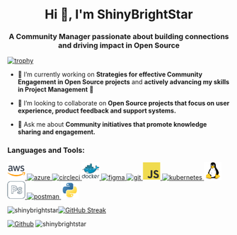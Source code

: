 <h1 align="center">Hi 👋, I'm ShinyBrightStar</h1>
<h3 align="center">A Community Manager passionate about building connections and driving impact in Open Source</h3>

[![trophy](https://github-profile-trophy.vercel.app/?username=shinybrightstar&title=MultiLanguage,Repositories,Commits,Followers,Experience,Stars,PullRequest,Issues)](https://github.com/shinybrightstar/github-profile-trophy)
<!--- <p align="left"> <a href="https://github.com/shinybrightstar/github-profile-trophy"><img src="https://github-profile-trophy.vercel.app/?username=shinybrightstar" alt="shinybrightstar" /></a> </p> --->

- 🔭 I’m currently working on **Strategies for effective Community Engagement in Open Source projects** and **actively advancing my skills in Project Management** 🌱 

- 👯 I’m looking to collaborate on **Open Source projects that focus on user experience, product feedback and support systems.**

- 💬 Ask me about **Community initiatives that promote knowledge sharing and engagement.**


<p align="left">
</p>

<h3 align="left">Languages and Tools:</h3>
<p align="left"> <a href="https://aws.amazon.com" target="_blank" rel="noreferrer"> <img src="https://raw.githubusercontent.com/devicons/devicon/master/icons/amazonwebservices/amazonwebservices-original-wordmark.svg" alt="aws" width="40" height="40"/> </a> <a href="https://azure.microsoft.com/en-in/" target="_blank" rel="noreferrer"> <img src="https://www.vectorlogo.zone/logos/microsoft_azure/microsoft_azure-icon.svg" alt="azure" width="40" height="40"/> </a> <a href="https://circleci.com" target="_blank" rel="noreferrer"> <img src="https://www.vectorlogo.zone/logos/circleci/circleci-icon.svg" alt="circleci" width="40" height="40"/> </a> <a href="https://www.docker.com/" target="_blank" rel="noreferrer"> <img src="https://raw.githubusercontent.com/devicons/devicon/master/icons/docker/docker-original-wordmark.svg" alt="docker" width="40" height="40"/> </a> <a href="https://www.figma.com/" target="_blank" rel="noreferrer"> <img src="https://www.vectorlogo.zone/logos/figma/figma-icon.svg" alt="figma" width="40" height="40"/> </a> <a href="https://git-scm.com/" target="_blank" rel="noreferrer"> <img src="https://www.vectorlogo.zone/logos/git-scm/git-scm-icon.svg" alt="git" width="40" height="40"/> </a> <a href="https://developer.mozilla.org/en-US/docs/Web/JavaScript" target="_blank" rel="noreferrer"> <img src="https://raw.githubusercontent.com/devicons/devicon/master/icons/javascript/javascript-original.svg" alt="javascript" width="40" height="40"/> </a> <a href="https://kubernetes.io" target="_blank" rel="noreferrer"> <img src="https://www.vectorlogo.zone/logos/kubernetes/kubernetes-icon.svg" alt="kubernetes" width="40" height="40"/> </a> <a href="https://www.linux.org/" target="_blank" rel="noreferrer"> <img src="https://raw.githubusercontent.com/devicons/devicon/master/icons/linux/linux-original.svg" alt="linux" width="40" height="40"/> </a> <a href="https://www.photoshop.com/en" target="_blank" rel="noreferrer"> <img src="https://raw.githubusercontent.com/devicons/devicon/master/icons/photoshop/photoshop-line.svg" alt="photoshop" width="40" height="40"/> </a> <a href="https://postman.com" target="_blank" rel="noreferrer"> <img src="https://www.vectorlogo.zone/logos/getpostman/getpostman-icon.svg" alt="postman" width="40" height="40"/> </a> <a href="https://www.python.org" target="_blank" rel="noreferrer"> <img src="https://raw.githubusercontent.com/devicons/devicon/master/icons/python/python-original.svg" alt="python" width="40" height="40"/> </a> </p>

<p><img align="left" src="https://github-readme-stats.vercel.app/api/top-langs?username=shinybrightstar&show_icons=true&locale=en&layout=compact" alt="shinybrightstar" /></p>

<!--- <p>&nbsp;<img align="center" src="https://github-readme-stats.vercel.app/api?username=shinybrightstar&show_icons=true&locale=en" alt="shinybrightstar" /></p> --->

[![GitHub Streak](https://github-readme-streak-stats.herokuapp.com?user=shinybrightstar)](https://git.io/streak-stats)

<p>
   <a href="https://github.com/shinybrightstar" target="_blank"><img alt="Github" src="https://img.shields.io/badge/GitHub-%2312100E.svg?&style=for-the-badge&logo=Github&logoColor=blue" /></a>
   <img src="https://komarev.com/ghpvc/?username=shinybrightstar&label=Profile%20views&color=0e75b6&style=flat" alt="shinybrightstar" />
</p>
<p align="left">  </p>

<!---
This is a ✨ special ✨ repository because its `README.md` (this file) appears on your GitHub profile.
You can click the Preview link to take a look at your changes.
--->

